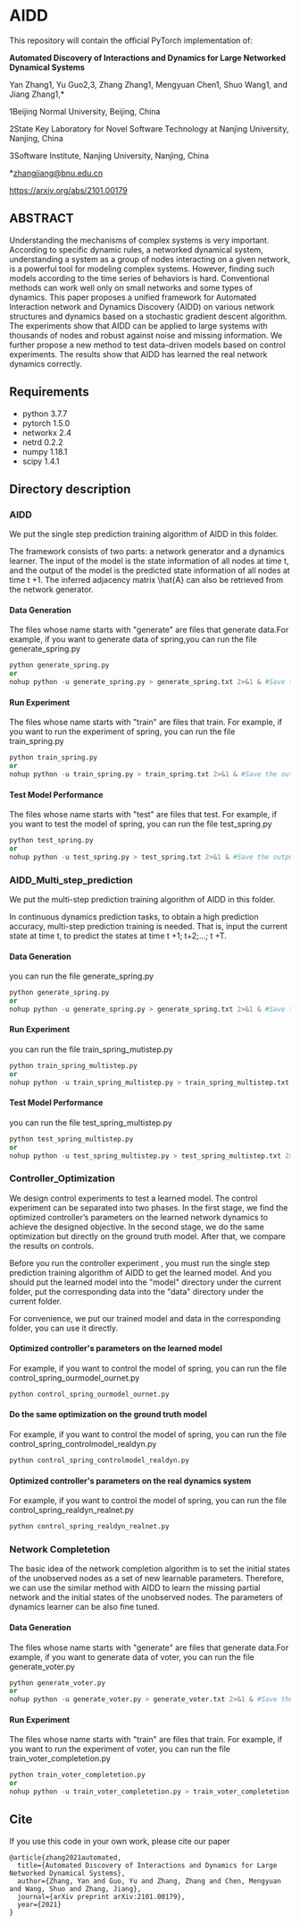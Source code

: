 # AIDD

This repository will contain the official PyTorch implementation of:

**Automated Discovery of Interactions and Dynamics for Large Networked Dynamical Systems**

Yan Zhang1, Yu Guo2,3, Zhang Zhang1, Mengyuan Chen1, Shuo Wang1, and Jiang Zhang1,*

1Beijing Normal University, Beijing, China

2State Key Laboratory for Novel Software Technology at Nanjing University, Nanjing, China

3Software Institute, Nanjing University, Nanjing, China

*zhangjiang@bnu.edu.cn

https://arxiv.org/abs/2101.00179

## ABSTRACT

Understanding the mechanisms of complex systems is very important. According to specific dynamic rules, a networked dynamical system, understanding a system as a group of nodes interacting on a given network, is a powerful tool for modeling complex systems. However, finding such models according to the time series of behaviors is hard. Conventional methods
can work well only on small networks and some types of dynamics. This paper proposes a unified framework for Automated Interaction network and Dynamics Discovery (AIDD) on various network structures and dynamics based on a stochastic gradient descent algorithm. The experiments show that AIDD can be applied to large systems with thousands of nodes and
robust against noise and missing information. We further propose a new method to test data-driven models based on control experiments. The results show that AIDD has learned the real network dynamics correctly.

## Requirements

- python 3.7.7
- pytorch 1.5.0
- networkx 2.4
- netrd 0.2.2
- numpy 1.18.1
- scipy 1.4.1

## Directory description

### AIDD

We put the single step prediction training algorithm of AIDD in this folder.

The framework consists of two parts: a network generator and a dynamics learner. The input of the model is the state information of all nodes at time t, and the output of the model is the predicted state information of all nodes at time t +1. The inferred adjacency matrix \hat{A} can also be retrieved from the network generator.

#### Data Generation

The files whose name starts with "generate" are files that generate data.For example, if you want to generate data of spring,you can run the file generate_spring.py

```python
python generate_spring.py
or
nohup python -u generate_spring.py > generate_spring.txt 2>&1 & #Save the output file to a text file
```

#### Run Experiment

The files whose name starts with "train" are files that train. For example, if you want to run the experiment of spring, you can run the file train_spring.py

```python
python train_spring.py
or
nohup python -u train_spring.py > train_spring.txt 2>&1 & #Save the output file to a text file
```

#### Test Model Performance

The files whose name starts with "test" are files that test. For example, if you want to test the model of spring, you can run the file test_spring.py

```python
python test_spring.py
or
nohup python -u test_spring.py > test_spring.txt 2>&1 & #Save the output file to a text file
```



### AIDD_Multi_step_prediction

We put the multi-step prediction training algorithm of AIDD in this folder.

In continuous dynamics prediction tasks, to obtain a high prediction accuracy, multi-step prediction training is needed. That is, input the current state at time t, to predict the states at time t +1; t+2;...; t +T.

#### Data Generation

you can run the file generate_spring.py

```python
python generate_spring.py
or
nohup python -u generate_spring.py > generate_spring.txt 2>&1 & #Save the output file to a text file
```

#### Run Experiment

you can run the file train_spring_mutistep.py

```python
python train_spring_multistep.py
or
nohup python -u train_spring_multistep.py > train_spring_multistep.txt 2>&1 & #Save the output file to a text file
```

#### Test Model Performance

you can run the file test_spring_multistep.py

```python
python test_spring_multistep.py
or
nohup python -u test_spring_multistep.py > test_spring_multistep.txt 2>&1 & #Save the output file to a text file
```



### Controller_Optimization

We design control experiments to test a learned model. The control experiment can be separated into two phases. In the first stage, we find the optimized controller’s parameters on the learned network dynamics to achieve the designed objective. In the second stage, we do the same optimization but directly on the ground truth model. After that, we compare the results on controls.

Before you run the controller experiment , you must run the single step  prediction training algorithm of AIDD to get the learned model. And you should put the learned model into  the   "model" directory under the current folder, put the corresponding data into the "data" directory under the current folder.

For convenience, we put our trained model and data in the corresponding folder, you can use it directly.

#### Optimized controller's parameters on the learned model

For example, if you want to control the model of spring, you can run the file control_spring_ourmodel_ournet.py

```python
python control_spring_ourmodel_ournet.py
```

####  Do the same optimization on the ground truth model

For example, if you want to control the model of spring, you can run the file control_spring_controlmodel_realdyn.py

```python
python control_spring_controlmodel_realdyn.py
```

#### Optimized controller's parameters on the real dynamics system

For example, if you want to control the model of spring, you can run the file control_spring_realdyn_realnet.py

```python
python control_spring_realdyn_realnet.py
```



### Network Completetion

The basic idea of the network completion algorithm is to set the initial states of the unobserved nodes as a set of new learnable parameters. Therefore, we can use the similar method with AIDD to learn the missing partial network and the initial states of the unobserved nodes. The parameters of dynamics learner can be also fine tuned.

#### Data Generation

The files whose name starts with "generate" are files that generate data.For example, if you want to generate data of voter, you can run the file generate_voter.py

```python
python generate_voter.py
or
nohup python -u generate_voter.py > generate_voter.txt 2>&1 & #Save the output file to a text file
```

#### Run Experiment

The files whose name starts with "train" are files that train. For example, if you want to run the experiment of voter, you can run the file train_voter_completetion.py

```python
python train_voter_completetion.py
or
nohup python -u train_voter_completetion.py > train_voter_completetion.txt 2>&1 & #Save the output file to a text file
```



## Cite

If you use this code in your own work, please cite our paper
```
@article{zhang2021automated,
  title={Automated Discovery of Interactions and Dynamics for Large Networked Dynamical Systems},
  author={Zhang, Yan and Guo, Yu and Zhang, Zhang and Chen, Mengyuan and Wang, Shuo and Zhang, Jiang},
  journal={arXiv preprint arXiv:2101.00179},
  year={2021}
}
```


